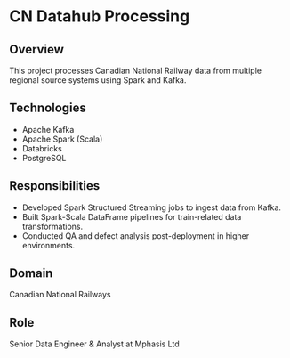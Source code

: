 # CN Datahub Processing

## Overview
This project processes Canadian National Railway data from multiple regional source systems using Spark and Kafka.

## Technologies
- Apache Kafka
- Apache Spark (Scala)
- Databricks
- PostgreSQL

## Responsibilities
- Developed Spark Structured Streaming jobs to ingest data from Kafka.
- Built Spark-Scala DataFrame pipelines for train-related data transformations.
- Conducted QA and defect analysis post-deployment in higher environments.

## Domain
Canadian National Railways

## Role
Senior Data Engineer & Analyst at Mphasis Ltd
